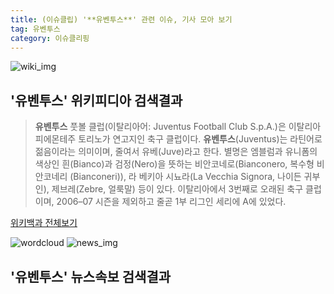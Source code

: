 ```yaml
---
title: (이슈클립) '**유벤투스**' 관련 이슈, 기사 모아 보기
tag: 유벤투스
category: 이슈클리핑
---
```

![wiki_img](https://user-images.githubusercontent.com/42597476/44503234-41136a80-a6d0-11e8-9071-6fc6418eafe4.png)
## **'**유벤투스**'** 위키피디아 검색결과
>**유벤투스** 풋볼 클럽(이탈리아어: Juventus Football Club S.p.A.)은 이탈리아 피에몬테주 토리노가 연고지인 축구 클럽이다. **유벤투스**(Juventus)는 라틴어로 젊음이라는 의미이며, 줄여서 유베(Juve)라고 한다. 별명은 엠블럼과 유니폼의 색상인 흰(Bianco)과 검정(Nero)을 뜻하는 비안코네로(Bianconero, 복수형 비안코네리 (Bianconeri)), 라 베키아 시뇨라(La Vecchia Signora, 나이든 귀부인), 제브레(Zebre, 얼룩말) 등이 있다. 이탈리아에서 3번째로 오래된 축구 클럽이며, 2006–07 시즌을 제외하고 줄곧 1부 리그인 세리에 A에 있었다.

<a href="https://ko.wikipedia.org/wiki/유벤투스" target="_blank">위키백과 전체보기</a>

![wordcloud](https://s3.ap-northeast-2.amazonaws.com/lyrics101-wordcloud/2018-09-17-1537116345.png)
![news_img](https://user-images.githubusercontent.com/42597476/44507050-1206f400-a6e4-11e8-8d98-7ffbfebb353f.png)
## **'**유벤투스**'** 뉴스속보 검색결과

